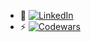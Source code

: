 
-  👋 [![LinkedIn](https://img.shields.io/badge/LinkedIn-0077B5?style=flat&logo=linkedin&logoColor=white)](https://www.linkedin.com/in/gerrit-van-wyk-37449022/) 
- ⚡ [![Codewars](https://www.codewars.com/users/sibprogrammer/badges/micro)](https://www.codewars.com/users/sibprogrammer)

